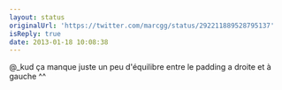 ```yaml
---
layout: status
originalUrl: 'https://twitter.com/marcgg/status/292211889528795137'
isReply: true
date: 2013-01-18 10:08:38
---
```


@_kud ça manque juste un peu d'équilibre entre le padding a droite et à gauche ^^
